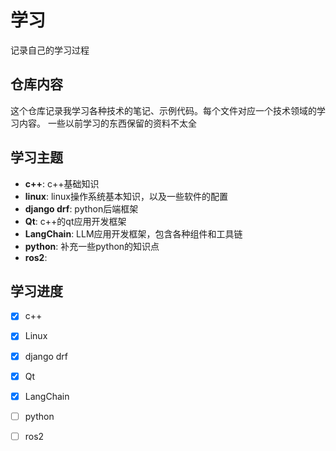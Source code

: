 # 学习
记录自己的学习过程

## 仓库内容

这个仓库记录我学习各种技术的笔记、示例代码。每个文件对应一个技术领域的学习内容。
一些以前学习的东西保留的资料不太全


## 学习主题

- **c++**: c++基础知识
- **linux**: linux操作系统基本知识，以及一些软件的配置
- **django drf**: python后端框架
- **Qt**: c++的qt应用开发框架
- **LangChain**: LLM应用开发框架，包含各种组件和工具链
- **python**: 补充一些python的知识点
- **ros2**: 


## 学习进度

- [x] c++
- [x] Linux
- [x] django drf
- [x] Qt
- [x] LangChain
- [ ] python
- [ ] ros2

